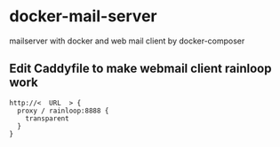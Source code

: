 # docker-mail-server
mailserver with docker and web mail client by docker-composer

## Edit Caddyfile to make webmail client rainloop work


``` 
http://<  URL  > {
  proxy / rainloop:8888 {
    transparent
  }
}
 ```
